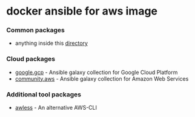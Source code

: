 # docker ansible for aws image
### Common packages
* anything inside this [directory](../ansible)

### Cloud packages
* [google.gcp](https://github.com/ansible-collections/google.cloud) - Ansible galaxy collection for Google Cloud Platform
* [community.aws](https://github.com/ansible-collections/community.aws) - Ansible galaxy collection for Amazon Web Services

### Additional tool packages
* [awless](https://github.com/wallix/awless) - An alternative AWS-CLI